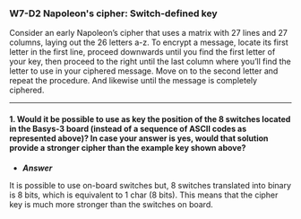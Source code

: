 ### W7-D2 Napoleon's cipher: Switch-defined key

Consider an early Napoleon’s cipher that uses a matrix with 27 lines and 27 columns, laying out the 26 letters a-z. To encrypt a message, locate its first letter in the first line, proceed downwards until you find the first letter of your key, then proceed to the right until the last column where you’ll find the letter to use in your ciphered message. Move on to the second letter and repeat the procedure. And likewise until the message is completely ciphered.

----

#### 1. Would it be possible to use as key the position of the 8 switches located in the Basys-3 board (instead of a sequence of ASCII codes as represented above)? In case your answer is yes, would that solution provide a stronger cipher than the example key shown above?

- ***Answer***

It is possible to use on-board switches but, 8 switches translated into binary is 8 bits, which is equivalent to 1 char (8 bits). This means that the cipher key is much more stronger than the switches on board.
